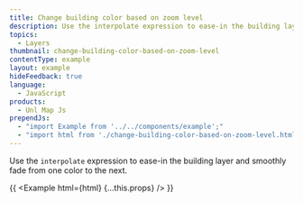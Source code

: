 ```yaml
---
title: Change building color based on zoom level
description: Use the interpolate expression to ease-in the building layer and smoothly fade from one color to the next.
topics:
  - Layers
thumbnail: change-building-color-based-on-zoom-level
contentType: example
layout: example
hideFeedback: true
language:
  - JavaScript
products:
  - Unl Map Js
prependJs:
  - "import Example from '../../components/example';"
  - "import html from './change-building-color-based-on-zoom-level.html';"
---
```


Use the `interpolate` expression to ease-in the building layer and smoothly fade from one color to the next.

{{ <Example html={html} {...this.props} /> }}
